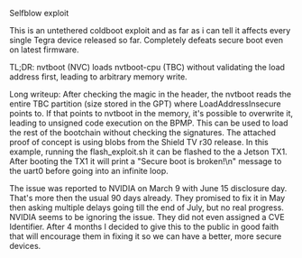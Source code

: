 Selfblow exploit

This is an untethered coldboot exploit and as far as i can tell it affects every single Tegra device released so far.
Completely defeats secure boot even on latest firmware.

TL;DR: nvtboot (NVC) loads nvtboot-cpu (TBC) without validating the load address first, leading to arbitrary memory write.

Long writeup:
After checking the magic in the header, the nvtboot reads the entire TBC partition (size stored in the GPT) where LoadAddressInsecure points to.
If that points to nvtboot in the memory, it's possible to overwrite it, leading to unsigned code execution on the BPMP.
This can be used to load the rest of the bootchain without checking the signatures.
The attached proof of concept is using blobs from the Shield TV r30 release.
In this example, running the flash_exploit.sh it can be flashed to the a Jetson TX1.
After booting the TX1 it will print a "Secure boot is broken!\n" message to the uart0 before going into an infinite loop.

The issue was reported to NVIDIA on March 9 with June 15 disclosure day. That's more then the usual 90 days already.
They promised to fix it in May then asking multiple delays going till the end of July, but no real progress.
NVIDIA seems to be ignoring the issue. They did not even assigned a CVE Identifier.
After 4 months I decided to give this to the public in good faith that will encourage them in fixing it so we can have a better, more secure devices.
